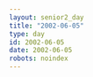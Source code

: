 ```yaml
---
layout: senior2_day
title: "2002-06-05"
type: day
id: 2002-06-05
date: 2002-06-05
robots: noindex
---
```


